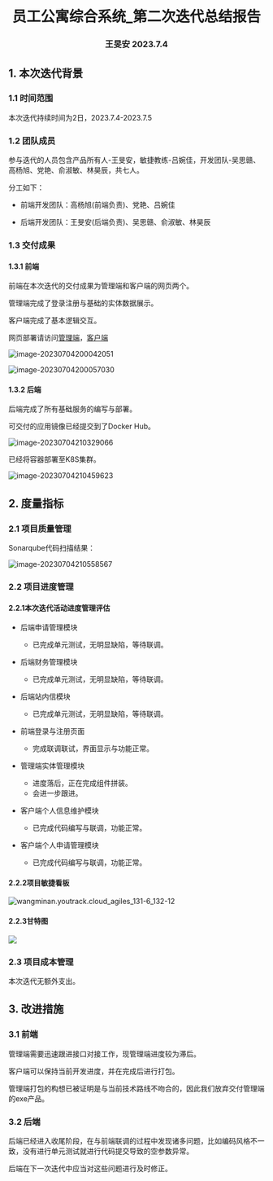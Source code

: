 

<div align="center">
    <h1>
        员工公寓综合系统_第二次迭代总结报告
    </h1>
    <h3>
        王旻安 2023.7.4
    </h3>
</div>


## 1. 本次迭代背景

### 1.1 时间范围

本次迭代持续时间为2日，2023.7.4-2023.7.5



### 1.2 团队成员

参与迭代的人员包含产品所有人-王旻安，敏捷教练-吕婉佳，开发团队-吴思赣、高杨旭、党艳、俞淑敏、林昊辰，共七人。

分工如下：

+ 前端开发团队：高杨旭(前端负责)、党艳、吕婉佳

+ 后端开发团队：王旻安(后端负责)、吴思赣、俞淑敏、林昊辰

  

### 1.3 交付成果

#### 1.3.1 前端

前端在本次迭代的交付成果为管理端和客户端的网页两个。

管理端完成了登录注册与基础的实体数据展示。

客户端完成了基本逻辑交互。

网页部署请访问[管理端](https://apartment-admin.wangminan.me/)，[客户端](http://apartment-client.wangminan.me/)

![image-20230704200042051](https://cdn.jsdelivr.net/gh/WangMinan/Pics/image-20230704200042051.png)

![image-20230704200057030](https://cdn.jsdelivr.net/gh/WangMinan/Pics/image-20230704200057030.png)



#### 1.3.2 后端

后端完成了所有基础服务的编写与部署。

可交付的应用镜像已经提交到了Docker Hub。

![image-20230704210329066](https://cdn.jsdelivr.net/gh/WangMinan/Pics/image-20230704210329066.png)



已经将容器部署至K8S集群。

![image-20230704210459623](https://cdn.jsdelivr.net/gh/WangMinan/Pics/image-20230704210459623.png)



## 2.  度量指标

### 2.1 项目质量管理

Sonarqube代码扫描结果：

![image-20230704210558567](https://cdn.jsdelivr.net/gh/WangMinan/Pics/image-20230704210558567.png)



### 2.2 项目进度管理

#### 2.2.1本次迭代活动进度管理评估

+ 后端申请管理模块

  + 已完成单元测试，无明显缺陷，等待联调。

+ 后端财务管理模块

  + 已完成单元测试，无明显缺陷，等待联调。

+ 后端站内信模块

  + 已完成单元测试，无明显缺陷，等待联调。

+ 前端登录与注册页面

  + 完成联调联试，界面显示与功能正常。

+ 管理端实体管理模块

  + 进度落后，正在完成组件拼装。
  + 会进一步跟进。

+ 客户端个人信息维护模块

  + 已完成代码编写与联调，功能正常。

+ 客户端个人申请管理模块

  + 已完成代码编写与联调，功能正常。

    

#### 2.2.2项目敏捷看板

![wangminan.youtrack.cloud_agiles_131-6_132-12](https://cdn.jsdelivr.net/gh/WangMinan/Pics/wangminan.youtrack.cloud_agiles_131-6_132-12.png)

#### 2.2.3甘特图

![](https://cdn.jsdelivr.net/gh/WangMinan/Pics/b5ad1b3a8d9145a47486aeac057b0eba.png)



### 2.3 项目成本管理

本次迭代无额外支出。



## 3. 改进措施

### 3.1 前端

管理端需要迅速跟进接口对接工作，现管理端进度较为滞后。

客户端可以保持当前开发进度，并在完成后进行打包。

管理端打包的构想已被证明是与当前技术路线不吻合的，因此我们放弃交付管理端的exe产品。

### 3.2 后端

后端已经进入收尾阶段，在与前端联调的过程中发现诸多问题，比如编码风格不一致，没有进行单元测试就进行代码提交导致的空参数异常。

后端在下一次迭代中应当对这些问题进行及时修正。